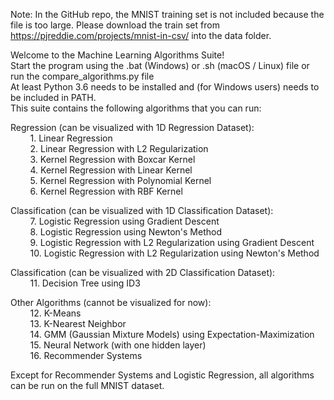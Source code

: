 Note: In the GitHub repo, the MNIST training set is not included because the file is too large. Please download the train set from https://pjreddie.com/projects/mnist-in-csv/ into the data folder.

Welcome to the Machine Learning Algorithms Suite!\
Start the program using the .bat (Windows) or .sh (macOS / Linux) file or run the compare_algorithms.py file\
At least Python 3.6 needs to be installed and (for Windows users) needs to be included in PATH.\
This suite contains the following algorithms that you can run:

Regression (can be visualized with 1D Regression Dataset):\
&nbsp;&nbsp;&nbsp;&nbsp;&nbsp;&nbsp;&nbsp;&nbsp;1. Linear Regression\
&nbsp;&nbsp;&nbsp;&nbsp;&nbsp;&nbsp;&nbsp;&nbsp;2. Linear Regression with L2 Regularization\
&nbsp;&nbsp;&nbsp;&nbsp;&nbsp;&nbsp;&nbsp;&nbsp;3. Kernel Regression with Boxcar Kernel\
&nbsp;&nbsp;&nbsp;&nbsp;&nbsp;&nbsp;&nbsp;&nbsp;4. Kernel Regression with Linear Kernel\
&nbsp;&nbsp;&nbsp;&nbsp;&nbsp;&nbsp;&nbsp;&nbsp;5. Kernel Regression with Polynomial Kernel\
&nbsp;&nbsp;&nbsp;&nbsp;&nbsp;&nbsp;&nbsp;&nbsp;6. Kernel Regression with RBF Kernel

Classification (can be visualized with 1D Classification Dataset):\
&nbsp;&nbsp;&nbsp;&nbsp;&nbsp;&nbsp;&nbsp;&nbsp;7. Logistic Regression using Gradient Descent\
&nbsp;&nbsp;&nbsp;&nbsp;&nbsp;&nbsp;&nbsp;&nbsp;8. Logistic Regression using Newton's Method\
&nbsp;&nbsp;&nbsp;&nbsp;&nbsp;&nbsp;&nbsp;&nbsp;9. Logistic Regression with L2 Regularization using Gradient Descent\
&nbsp;&nbsp;&nbsp;&nbsp;&nbsp;&nbsp;&nbsp;&nbsp;10. Logistic Regression with L2 Regularization using Newton's Method

Classification (can be visualized with 2D Classification Dataset):\
&nbsp;&nbsp;&nbsp;&nbsp;&nbsp;&nbsp;&nbsp;&nbsp;11. Decision Tree using ID3

Other Algorithms (cannot be visualized for now):\
&nbsp;&nbsp;&nbsp;&nbsp;&nbsp;&nbsp;&nbsp;&nbsp;12. K-Means\
&nbsp;&nbsp;&nbsp;&nbsp;&nbsp;&nbsp;&nbsp;&nbsp;13. K-Nearest Neighbor\
&nbsp;&nbsp;&nbsp;&nbsp;&nbsp;&nbsp;&nbsp;&nbsp;14. GMM (Gaussian Mixture Models) using Expectation-Maximization\
&nbsp;&nbsp;&nbsp;&nbsp;&nbsp;&nbsp;&nbsp;&nbsp;15. Neural Network (with one hidden layer)\
&nbsp;&nbsp;&nbsp;&nbsp;&nbsp;&nbsp;&nbsp;&nbsp;16. Recommender Systems

Except for Recommender Systems and Logistic Regression, all algorithms can be run on the full MNIST dataset.